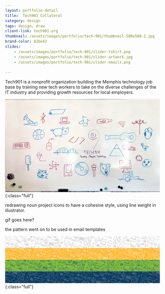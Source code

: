 ```yaml
---
layout: portfolio-detail
title:  Tech901 Collateral
category: design
tags: design, draw
client-link: tech901.org
thumbnail: /assets/images/portfolio/tech-901/thumbnail-500x500-2.jpg
brand-color: 82be42
slides:
    - /assets/images/portfolio/tech-901/slider-tshirt.png
    - /assets/images/portfolio/tech-901/slider-artwork.jpg
    - /assets/images/portfolio/tech-901/slider-emails.png

---
```


Tech901 is a nonprofit organization building the Memphis technology job base by training new tech workers to take on the diverse challenges of the IT industry and providing growth resources for local employers.

![](/assets/images/portfolio/tech-901/shirt-sketch.jpg ){:class="full"}

redrawing noun project icons to have a cohesive style, using line weight in illustrator.

gif goes here?

the pattern went on to be used in email templates

![](/assets/images/portfolio/tech-901/pattern-stripes.jpg ){:class="full"}
